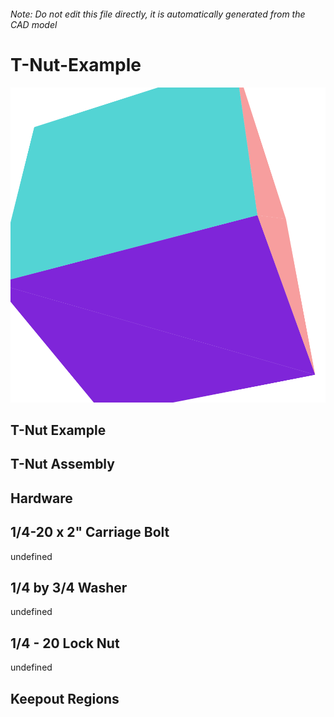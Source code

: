 ###### Note: Do not edit this file directly, it is automatically generated from the CAD model

# T-Nut-Example

![](/project.svg)

## T-Nut Example


## T-Nut Assembly


## Hardware


## 1/4-20 x 2" Carriage Bolt


undefined


## 1/4 by 3/4 Washer


undefined


## 1/4 - 20 Lock Nut


undefined


## Keepout Regions


